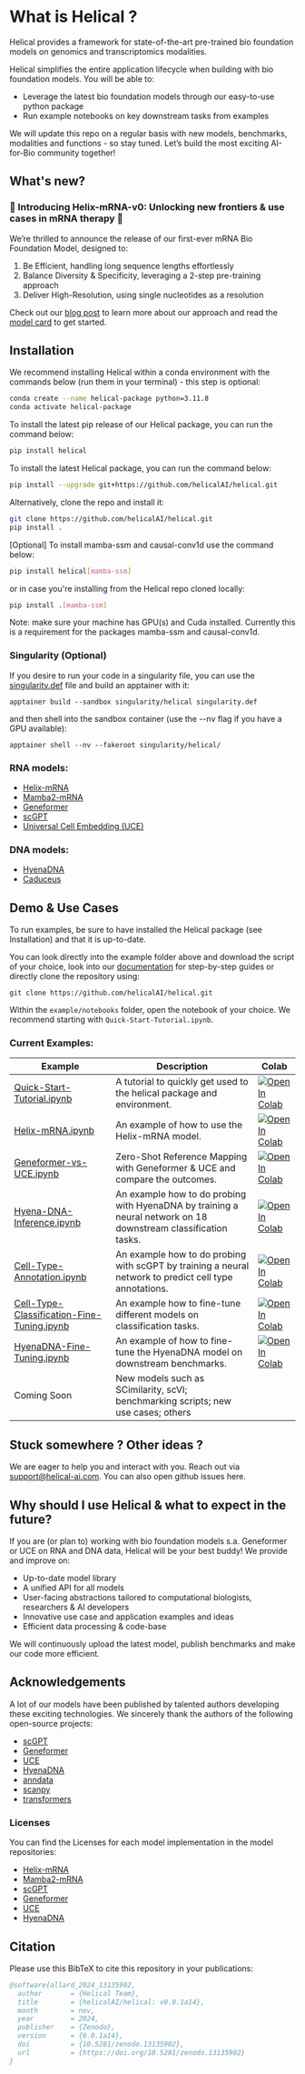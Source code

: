 # What is Helical ?

Helical provides a framework for state-of-the-art pre-trained bio foundation models on genomics and transcriptomics modalities.

Helical simplifies the entire application lifecycle when building with bio foundation models. You will be able to:
- Leverage the latest bio foundation models through our easy-to-use python package
- Run example notebooks on key downstream tasks from examples

We will update this repo on a regular basis with new models, benchmarks, modalities and functions - so stay tuned.
Let’s build the most exciting AI-for-Bio community together!

## What's new?
### 🧬 Introducing Helix-mRNA-v0: Unlocking new frontiers & use cases in mRNA therapy 🧬
We’re thrilled to announce the release of our first-ever mRNA Bio Foundation Model, designed to:

1) Be Efficient, handling long sequence lengths effortlessly
2) Balance Diversity & Specificity, leveraging a 2-step pre-training approach
3) Deliver High-Resolution, using single nucleotides as a resolution

Check out our <a href="https://www.helical-ai.com/blog/helix-mrna-v0" target="_blank">blog post</a> to learn more about our approach and read the <a href="https://helical.readthedocs.io/en/latest/model_cards/helix_mrna/" target="_blank">model card</a> to get started.

## Installation

We recommend installing Helical within a conda environment with the commands below (run them in your terminal) - this step is optional:
```bash
conda create --name helical-package python=3.11.8
conda activate helical-package
```

To install the latest pip release of our Helical package, you can run the command below:
```bash
pip install helical
```

To install the latest Helical package, you can run the command below:
```bash
pip install --upgrade git+https://github.com/helicalAI/helical.git
```

Alternatively, clone the repo and install it:
```bash
git clone https://github.com/helicalAI/helical.git
pip install .
```

[Optional] To install mamba-ssm and causal-conv1d use the command below:
```bash
pip install helical[mamba-ssm]
```
or in case you're installing from the Helical repo cloned locally:
```bash
pip install .[mamba-ssm]
```

Note: make sure your machine has GPU(s) and Cuda installed. Currently this is a requirement for the packages mamba-ssm and causal-conv1d.

### Singularity (Optional)
If you desire to run your code in a singularity file, you can use the <a href="https://github.com/helicalAI/helical/blob/release/singularity.def" target="_blank">singularity.def</a> file and build an apptainer with it:
```
apptainer build --sandbox singularity/helical singularity.def
```

and then shell into the sandbox container (use the --nv flag if you have a GPU available):
```
apptainer shell --nv --fakeroot singularity/helical/
```

### RNA models:
- [Helix-mRNA](./model_cards/helix_mrna.md)
- [Mamba2-mRNA](./model_cards/mamba2_mrna.md)
- [Geneformer](./model_cards/geneformer.md)
- [scGPT](./model_cards/scgpt.md)
- [Universal Cell Embedding (UCE)](./model_cards/uce.md)

### DNA models:
- [HyenaDNA](./model_cards/hyenadna.md)
- [Caduceus](./model_cards/caduceus.md)


## Demo & Use Cases

To run examples, be sure to have installed the Helical package (see Installation) and that it is up-to-date.

You can look directly into the example folder above and download the script of your choice, look into our [documentation](https://helical.readthedocs.io/) for step-by-step guides or directly clone the repository using:
```
git clone https://github.com/helicalAI/helical.git
```
Within the `example/notebooks` folder, open the notebook of your choice. We recommend starting with `Quick-Start-Tutorial.ipynb`.

### Current Examples:

| Example | Description | Colab |
| ----------- | ----------- |----------- |                                                        
|[Quick-Start-Tutorial.ipynb](./notebooks/Quick-Start-Tutorial.ipynb)| A tutorial to quickly get used to the helical package and environment. | [![Open In Colab](https://colab.research.google.com/assets/colab-badge.svg)](https://colab.research.google.com/github/helicalAI/helical/blob/main/examples/notebooks/Quick-Start-Tutorial.ipynb)|
|[Helix-mRNA.ipynb](./notebooks/Helix-mRNA.ipynb)|An example of how to use the Helix-mRNA model.|[![Open In Colab](https://colab.research.google.com/assets/colab-badge.svg)](https://colab.research.google.com/github/helicalAI/helical/blob/main/examples/notebooks/Helix-mRNA.ipynb) |
|[Geneformer-vs-UCE.ipynb](./notebooks/Geneformer-vs-UCE.ipynb) | Zero-Shot Reference Mapping with Geneformer & UCE and compare the outcomes. | [![Open In Colab](https://colab.research.google.com/assets/colab-badge.svg)](https://colab.research.google.com/github/helicalAI/helical/blob/main/examples/notebooks/Geneformer-vs-UCE.ipynb) |
|[Hyena-DNA-Inference.ipynb](./notebooks/Hyena-DNA-Inference.ipynb)|An example how to do probing with HyenaDNA by training a neural network on 18 downstream classification tasks.|[![Open In Colab](https://colab.research.google.com/assets/colab-badge.svg)](https://colab.research.google.com/github/helicalAI/helical/blob/main/examples/notebooks/Hyena-DNA-Inference.ipynb)|
|[Cell-Type-Annotation.ipynb](./notebooks/Cell-Type-Annotation.ipynb)|An example how to do probing with scGPT by training a neural network to predict cell type annotations.|[![Open In Colab](https://colab.research.google.com/assets/colab-badge.svg)](https://colab.research.google.com/github/helicalAI/helical/blob/main/examples/notebooks/Cell-Type-Annotation.ipynb) |
|[Cell-Type-Classification-Fine-Tuning.ipynb](./notebooks/Cell-Type-Classification-Fine-Tuning.ipynb)|An example how to fine-tune different models on classification tasks.|[![Open In Colab](https://colab.research.google.com/assets/colab-badge.svg)](https://colab.research.google.com/github/helicalAI/helical/blob/main/examples/notebooks/Cell-Type-Classification-Fine-Tuning.ipynb) |
|[HyenaDNA-Fine-Tuning.ipynb](./notebooks/HyenaDNA-Fine-Tuning.ipynb)|An example of how to fine-tune the HyenaDNA model on downstream benchmarks.|[![Open In Colab](https://colab.research.google.com/assets/colab-badge.svg)](https://colab.research.google.com/github/helicalAI/helical/blob/main/examples/notebooks/HyenaDNA-Fine-Tuning.ipynb) |
| Coming Soon | New models such as SCimilarity, scVI; benchmarking scripts; new use cases; others |

## Stuck somewhere ? Other ideas ?
We are eager to help you and interact with you. Reach out via support@helical-ai.com. 
You can also open github issues here.

## Why should I use Helical & what to expect in the future?
If you are (or plan to) working with bio foundation models s.a. Geneformer or UCE on RNA and DNA data, Helical will be your best buddy! We provide and improve on:
- Up-to-date model library
- A unified API for all models
- User-facing abstractions tailored to computational biologists, researchers & AI developers
- Innovative use case and application examples and ideas
- Efficient data processing & code-base

We will continuously upload the latest model, publish benchmarks and make our code more efficient.


## Acknowledgements

A lot of our models have been published by talented authors developing these exciting technologies. We sincerely thank the authors of the following open-source projects:

- [scGPT](https://github.com/bowang-lab/scGPT/)
- [Geneformer](https://huggingface.co/ctheodoris/Geneformer)
- [UCE](https://github.com/snap-stanford/UCE)
- [HyenaDNA](https://github.com/HazyResearch/hyena-dna)
- [anndata](https://github.com/scverse/anndata)
- [scanpy](https://github.com/scverse/scanpy)
- [transformers](https://github.com/huggingface/transformers)

### Licenses

You can find the Licenses for each model implementation in the model repositories:

- [Helix-mRNA](https://github.com/helicalAI/helical/blob/release/helical/models/helix_mrna/LICENSE)
- [Mamba2-mRNA](https://github.com/helicalAI/helical/blob/release/helical/models/mamba2_mrna/LICENSE)
- [scGPT](https://github.com/helicalAI/helical/blob/release/helical/models/scgpt/LICENSE)
- [Geneformer](https://github.com/helicalAI/helical/blob/release/helical/models/geneformer/LICENSE)
- [UCE](https://github.com/helicalAI/helical/blob/release/helical/models/uce/LICENSE)
- [HyenaDNA](https://github.com/helicalAI/helical/blob/release/helical/models/hyena_dna/LICENSE)


## Citation

Please use this BibTeX to cite this repository in your publications:

```bibtex
@software{allard_2024_13135902,
  author       = {Helical Team},
  title        = {helicalAI/helical: v0.0.1a14},
  month        = nov,
  year         = 2024,
  publisher    = {Zenodo},
  version      = {0.0.1a14},
  doi          = {10.5281/zenodo.13135902},
  url          = {https://doi.org/10.5281/zenodo.13135902}
}
```